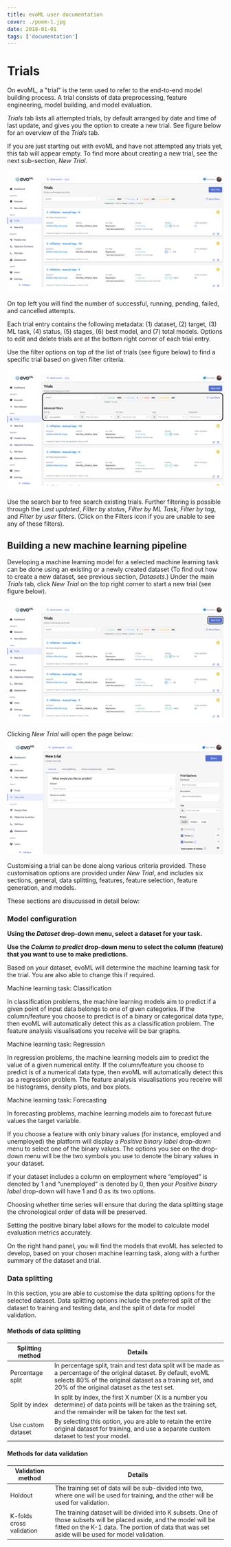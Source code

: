 ```yaml
---
title: evoML user documentation 
cover: ./poem-1.jpg
date: 2018-01-01
tags: ['documentation']
---
```


# Trials

On evoML, a "trial" is the term used to refer to the end-to-end model building process. A trial consists of data preprocessing, feature engineering, model building, and model evaluation.

_Trials_ tab lists all attempted trials, by default arranged by date and time of last update, and gives you the option to create a new trial. See figure below for an overview of the _Trials_ tab.

If you are just starting out with evoML and have not attempted any trials yet, this tab will appear empty.
To find more about creating a new trial, see the next sub-section, _New Trial_.


![Overview of the Trials tab](trials-overview.png)

On top left you will find the number of successful, running, pending, failed, and cancelled attempts.

Each trial entry contains the following metadata: (1) dataset, (2) target, (3) ML task, (4) status, (5) stages, (6) best model, and (7) total models. Options to edit and delete trials are at the bottom right corner of each trial entry.

Use the filter options on top of the list of trials (see figure below) to find a specific trial based on given filter criteria.

![Filter options for trials](trials-filter-options.png)

Use the search bar to free search existing trials. Further filtering is possible through the _Last updated_, _Filter by status_, _Filter by ML Task_, _Filter by tag_, and _Filter by user_ filters. (Click on the Filters icon if you are unable to see any of these filters).

## Building a new machine learning pipeline

Developing a machine learning model for a selected machine learning task can be done using an existing or a newly created dataset (To find out how to create a new dataset, see previous section, _Datasets_.) Under the main _Trials_ tab, click _New Trial_ on the top right corner to start a new trial (see figure below).

![New Trial button](new-trial-button.png)

Clicking _New Trial_ will open the page below:

![Overview of page to create a new trial](new-trial-general-options.png)

Customising a trial can be done along various criteria provided. These customisation options are provided under _New Trial_, and includes six sections, general, data splitting, features, feature selection, feature generation, and models. 

These sections are disucussed in detail below:

### Model configuration

**Using the _Dataset_ drop-down menu, select a dataset for your task.**

**Use the _Column to predict_ drop-down menu to select the column (feature) that you want to use to make predictions.**


Based on your dataset, evoML will determine the machine learning task for the trial. You are also able to change this if required.

Machine learning task: Classification
    
In classification problems, the machine learning models aim to predict if a given point of input data belongs to one of given categories.
If the column/feature you choose to predict is of a binary or categorical data type, then evoML will automatically detect this as a classification problem. The feature analysis visualisations you receive will be bar graphs.

Machine learning task: Regression
    
In regression problems, the machine learning models aim to predict the value of a given numerical entity.
If the column/feature you choose to predict is of a numerical data type, then evoML will automatically detect this as a regression problem. The feature analysis visualisations you receive will be histograms, density plots, and box plots.

Machine learning task: Forecasting
    
In forecasting problems, machine learning models aim to forecast future values the target variable.

If you choose a feature with only binary values (for instance, employed and unemployed) the platform will display a _Positive binary label_ drop-down menu to select one of the binary values. The options you see on the drop-down menu will be the two symbols you use to denote the binary values in your dataset.


If your dataset includes a column on employment where “employed” is denoted by 1 and “unemployed” is denoted by 0, then your _Positive binary label_ drop-down will have 1 and 0 as its two options.

Choosing whether time series will ensure that during the data splitting stage the chronological order of data will be preserved.

Setting the positive binary label allows for the model to calculate model evaluation metrics accurately.

On the right hand panel, you will find the models that evoML has selected to develop, based on your chosen machine learning task, along with a further summary of the dataset and trial.

### Data splitting

In this section, you are able to customise the data splitting options for the selected dataset. Data splitting options include the preferred split of the dataset to training and testing data, and the split of data for model validation. 

#### Methods of data splitting

| Splitting method | Details |
|---|---|
| Percentage split | In percentage split, train and test data split will be made as a percentage of the original dataset. By default, evoML selects 80% of the original dataset as a training set, and 20% of the original dataset as the test set. |
| Split by index | In split by index, the first X number (X is a number you determine) of data points will be taken as the training set, and the remainder will be taken for the test set. |
| Use custom dataset | By selecting this option, you are able to retain the entire original dataset for training, and use a separate custom dataset to test your model. |


#### Methods for data validation

| Validation method | Details |
|---|---|
| Holdout | The training set of data will be sub-divided into two, where one will be used for training, and the other will be used for validation. |
| K-folds cross validation | The training dataset will be divided into K subsets. One of those subsets will be placed aside, and the model will be fitted on the K-1 data. The portion of data that was set aside will be used for model validation. |